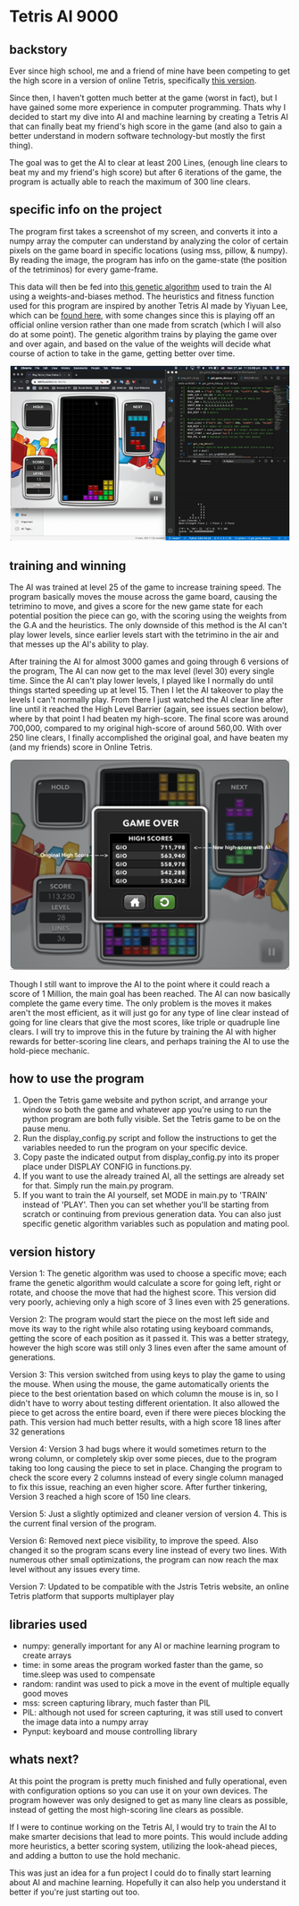 # Tetris AI 9000

## backstory
Ever since high school, me and a friend of mine have been competing to get the high score in a version of online Tetris, specifically [this version](https://tetris.com/play-tetris/).

Since then, I haven't gotten much better at the game (worst in fact), but I have gained some more experience in computer programming. Thats why I decided to start my dive into AI and machine learning by creating a Tetris AI that can finally beat my friend's high score in the game (and also to gain a better understand in modern software technology-but mostly the first thing).

The goal was to get the AI to clear at least 200 Lines, (enough line clears to beat my and my friend's high score) but after 6 iterations of the game, the program is actually able to reach the maximum of 300 line clears.

## specific info on the project
The program first takes a screenshot of my screen, and converts it into a numpy array the computer can understand by analyzing the color of certain pixels on the game board in specific locations (using mss, pillow, & numpy). By reading the image, the program has info on the game-state (the position of the tetriminos) for every game-frame. 

This data will then be fed into [this genetic algorithm](https://theailearner.com/2018/11/09/snake-game-with-genetic-algorithm/) used to train the AI using a weights-and-biases method. The heuristics and fitness function used for this program are inspired by another Tetris AI made by Yiyuan Lee, which can be [found here](https://codemyroad.wordpress.com/2013/04/14/tetris-ai-the-near-perfect-player/), with some changes since this is playing off an official online version rather than one made from scratch (which I will also do at some point). The genetic algorithm trains by playing the game over and over again, and based on the value of the weights will decide what course of action to take in the game, getting better over time.

<p align="center"><img src=images/gameplay.gif alt="Game During Play" width=500></p>

## training and winning
The AI was trained at level 25 of the game to increase training speed. The program basically moves the mouse across the game board, causing the tetrimino to move, and gives a score for the new game state for each potential position the piece can go, with the scoring using the weights from the G.A and the heuristics. The only downside of this method is the AI can't play lower levels, since earlier levels start with the tetrimino in the air and that messes up the AI's ability to play.

After training the AI for almost 3000 games and going through 6 versions of the program, The AI can now get to the max level (level 30) every single time. Since the AI can't play lower levels, I played like I normally do until things started speeding up at level 15. Then I let the AI takeover to play the levels I can't normally play. From there I just watched the AI clear line after line until it reached the High Level Barrier (again, see issues section below), where by that point I had beaten my high-score. The final score was around 700,000, compared to my original high-score of around 560,00. With over 250 line clears, I finally accomplished the original goal, and have beaten my (and my friends) score in Online Tetris.

<p align="center"><img src=images/scores_screen.png alt="High Score Page" width=500></p>

Though I still want to improve the AI to the point where it could reach a score of 1 Million, the main goal has been reached. The AI can now basically complete the game every time. The only problem is the moves it makes aren't the most efficient, as it will just go for any type of line clear instead of going for line clears that give the most scores, like triple or quadruple line clears. I will try to improve this in the future by training the AI with higher rewards for better-scoring line clears, and perhaps training the AI to use the hold-piece mechanic.

## how to use the program
1. Open the Tetris game website and python script, and arrange your window so both the game and whatever app you're using to run the python program are both fully visible. Set the Tetris game to be on the pause menu. 
2. Run the display_config.py script and follow the instructions to get the variables needed to run the program on your specific device.
3. Copy paste the indicated output from display_config.py into its proper place under DISPLAY CONFIG in functions.py.
4. If you want to use the already trained AI, all the settings are already set for that. Simply run the main.py program.
5. If you want to train the AI yourself, set MODE in main.py to 'TRAIN' instead of 'PLAY'. Then you can set whether you'll be starting from scratch or continuing from previous generation data. You can also just specific genetic algorithm variables such as population and mating pool.

## version history
Version 1: The genetic algorithm was used to choose a specific move; each frame the genetic algorithm would calculate a score for going left, right or rotate, and choose the move that had the highest score. This version did very poorly, achieving only a high score of 3 lines even with 25 generations.

Version 2: The program would start the piece on the most left side and move its way to the right while also rotating using keyboard commands, getting the score of each position as it passed it. This was a better strategy, however the high score was still only 3 lines even after the same amount of generations.

Version 3: This version switched from using keys to play the game to using the mouse. When using the mouse, the game automatically orients the piece to the best orientation based on which column the mouse is in, so I didn't have to worry about testing different orientation. It also allowed the piece to get across the entire board, even if there were pieces blocking the path. This version had much better results, with a high score 18 lines after 32 generations

Version 4: Version 3 had bugs where it would sometimes return to the wrong column, or completely skip over some pieces, due to the program taking too long causing the piece to set in place. Changing the program to check the score every 2 columns instead of every single column managed to fix this issue, reaching an even higher score. After further tinkering, Version 3 reached a high score of 150 line clears.

Version 5: Just a slightly optimized and cleaner version of version 4. This is the current final version of the program.

Version 6: Removed next piece visibility, to improve the speed. Also changed it so the program scans every line instead of every two lines. With numerous other small optimizations, the program can now reach the max level without any issues every time.

Version 7: Updated to be compatible with the Jstris Tetris website, an online Tetris platform that supports multiplayer play

## libraries used
- numpy: generally important for any AI or machine learning program to create arrays
- time: in some areas the program worked faster than the game, so time.sleep was used to compensate
- random: randint was used to pick a move in the event of multiple equally good moves
- mss: screen capturing library, much faster than PIL 
- PIL: although not used for screen capturing, it was still used to convert the image data into a numpy array
- Pynput: keyboard and mouse controlling library

## whats next?
At this point the program is pretty much finished and fully operational, even with configuration options so you can use it on your own devices. The program however was only designed to get as many line clears as possible, instead of getting the most high-scoring line clears as possible.

If I were to continue working on the Tetris AI, I would try to train the AI to make smarter decisions that lead to more points. This would include adding more heuristics, a better scoring system, utilizing the look-ahead pieces, and adding a button to use the hold mechanic.

This was just an idea for a fun project I could do to finally start learning about AI and machine learning. Hopefully it can also help you understand it better if you're just starting out too.
